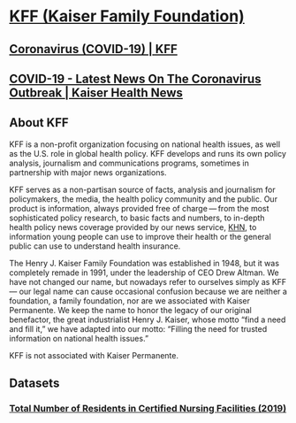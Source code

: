 # [KFF (Kaiser Family Foundation) ](https://www.kff.org/)  

## [Coronavirus (COVID-19) | KFF](https://www.kff.org/coronavirus-covid-19/)  
## [COVID-19 - Latest News On The Coronavirus Outbreak | Kaiser Health News](https://khn.org/news/tag/coronavirus/)  

## About KFF  

KFF is a non-profit organization focusing on national health issues, as well as the U.S. role in global health policy. KFF develops and runs its own policy analysis, journalism and communications programs, sometimes in partnership with major news organizations.

KFF serves as a non-partisan source of facts, analysis and journalism for policymakers, the media, the health policy community and the public. Our product is information, always provided free of charge — from the most sophisticated policy research, to basic facts and numbers, to in-depth health policy news coverage provided by our news service, [KHN](https://khn.org/), to information young people can use to improve their health or the general public can use to understand health insurance.

The Henry J. Kaiser Family Foundation was established in 1948, but it was completely remade in 1991, under the leadership of CEO Drew Altman. We have not changed our name, but nowadays refer to ourselves simply as KFF — our legal name can cause occasional confusion because we are neither a foundation, a family foundation, nor are we associated with Kaiser Permanente. We keep the name to honor the legacy of our original benefactor, the great industrialist Henry J. Kaiser, whose motto “find a need and fill it,” we have adapted into our motto: “Filling the need for trusted information on national health issues.”

KFF is not associated with Kaiser Permanente.  

## Datasets  

### [Total Number of Residents in Certified Nursing Facilities (2019)](/nursing-facility-residents)  